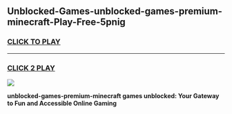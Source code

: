 
## Unblocked-Games-unblocked-games-premium-minecraft-Play-Free-5pnig
<h3>
<a href="https://premium76.site?title=unblocked-games-premium-minecraft&ref=23A">CLICK TO PLAY</a></h3>
<hr>

<h3>
<a href="https://premium76.site?title=unblocked-games-premium-minecraft&ref=23A">CLICK 2 PLAY</a>
  
</h3>

<a href="https://premium76.site?title=unblocked-games-premium-minecraft&ref=23A"><img src="https://clearcache.store/games.png"></a>


**unblocked-games-premium-minecraft games unblocked: Your Gateway to Fun and Accessible Online Gaming**
